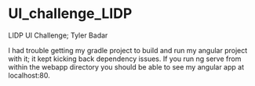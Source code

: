 # UI_challenge_LIDP
LIDP UI Challenge; Tyler Badar

I had trouble getting my gradle project to build and run my angular project with it; it kept kicking back dependency issues. If you run ng serve from within the 
webapp directory you should be able to see my angular app at localhost:80.
